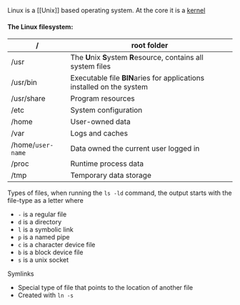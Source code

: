 Linux is a [[Unix]] based operating system. At the core it is a [kernel](Kernel.md) 

#### The Linux filesystem:

| /                 | root folder                                                           |
| ----------------- | --------------------------------------------------------------------- |
| /usr              | The **U**nix **S**ystem **R**esource, contains all system files       |
| /usr/bin          | Executable file **BIN**aries for applications installed on the system |
| /usr/share        | Program resources                                                     |
| /etc              | System configuration                                                  |
| /home             | User-owned data                                                       |
| /var              | Logs and caches                                                       |
| /home/`user-name` | Data owned the current user logged in                                 |
| /proc             | Runtime process data                                                  |
| /tmp              | Temporary data storage                                                |

Types of files,
when running the `ls -ld` command,
the output starts with the file-type as a letter where
- `-` is a regular file
- `d` is a directory
- `l` is a symbolic link
- `p` is a named pipe
- `c` is a character device file
- `b` is a block device file
- `s` is a unix socket

Symlinks
- Special type of file that points to the location of another file
- Created with `ln -s` 

